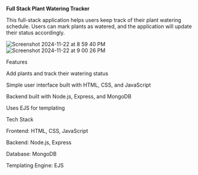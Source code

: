 <strong>Full Stack Plant Watering Tracker</strong>

This full-stack application helps users keep track of their plant watering schedule. Users can mark plants as watered, and the application will update their status accordingly.





![Screenshot 2024-11-22 at 8 59 40 PM](https://github.com/user-attachments/assets/cbcc42fd-bf68-4377-8e1c-ba039b936603)
![Screenshot 2024-11-22 at 9 00 26 PM](https://github.com/user-attachments/assets/e4c07110-1ae1-4ce6-89ae-e3fb2faaed4b)



Features

Add plants and track their watering status

Simple user interface built with HTML, CSS, and JavaScript

Backend built with Node.js, Express, and MongoDB

Uses EJS for templating

Tech Stack

Frontend: HTML, CSS, JavaScript

Backend: Node.js, Express

Database: MongoDB

Templating Engine: EJS
